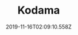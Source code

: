 ---
title: Kodama
artist: Alcest
date: 2019-11-16T02:09:10.558Z
cover: tumblr_ojq31iv6eu1vfaqyoo1_1280.jpg
styles:
  - Post-Black Metal
  - Black Metal
links:
  spotify: https://play.spotify.com/album/1nWcB3qwsbx0nimMZH6sCw
  youtube: https://music.youtube.com/watch?v=ef7bKmQVcX8
  applemusic: https://itunes.apple.com/us/album/kodama-deluxe-edition/1144895262?uo=4
  soundcloud: ""
  bandcamp: https://alcest.bandcamp.com/album/kodama
  googleplay: https://play.google.com/music/m/Bbyjzp7xu6hywpnghep2ecuew5y?signup_if_needed=1
  deezer: https://www.deezer.com/album/13824584
---